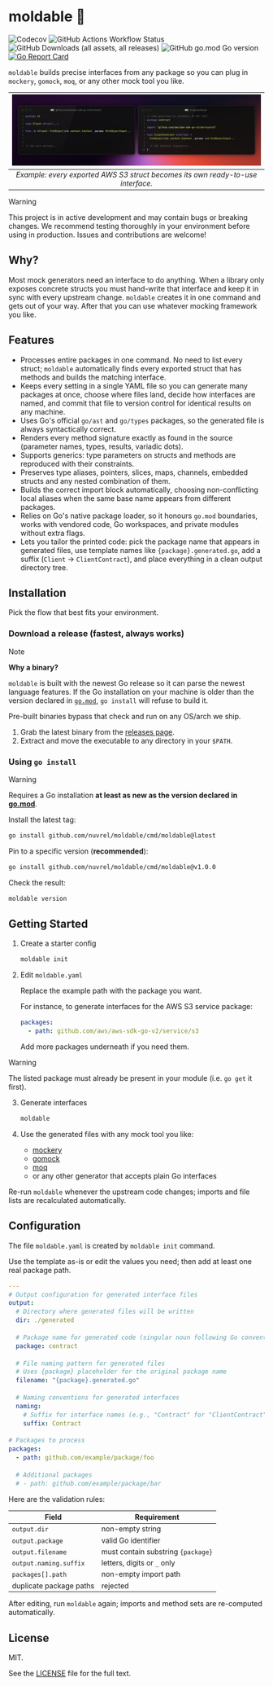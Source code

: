 # moldable 🔧

![Codecov](https://img.shields.io/codecov/c/github/nuvrel/moldable?token=TVYGWXRKB9)
![GitHub Actions Workflow Status](https://img.shields.io/github/actions/workflow/status/nuvrel/moldable/test.yaml)
![GitHub Downloads (all assets, all releases)](https://img.shields.io/github/downloads/nuvrel/moldable/total)
![GitHub go.mod Go version](https://img.shields.io/github/go-mod/go-version/nuvrel/moldable)
[![Go Report Card](https://goreportcard.com/badge/github.com/nuvrel/moldable)](https://goreportcard.com/report/github.com/nuvrel/moldable)

`moldable` builds precise interfaces from any package so you can plug in `mockery`, `gomock`, `moq`, or any other mock tool you like.

| ![Example](./.github/example.png) |
| :--: |
| *Example: every exported AWS S3 struct becomes its own ready-to-use interface.* |

> [!WARNING]
> This project is in active development and may contain bugs or breaking changes. We recommend testing thoroughly in your environment before using in production. Issues and contributions are welcome!

## Why?

Most mock generators need an interface to do anything. When a library only exposes concrete structs you must hand-write that interface and keep it in sync with every upstream change. `moldable` creates it in one command and gets out of your way. After that you can use whatever mocking framework you like.

## Features

- Processes entire packages in one command. No need to list every struct; `moldable` automatically finds every exported struct that has methods and builds the matching interface.
- Keeps every setting in a single YAML file so you can generate many packages at once, choose where files land, decide how interfaces are named, and commit that file to version control for identical results on any machine.
- Uses Go's official `go/ast` and `go/types` packages, so the generated file is always syntactically correct.
- Renders every method signature exactly as found in the source (parameter names, types, results, variadic dots).
- Supports generics: type parameters on structs and methods are reproduced with their constraints.
- Preserves type aliases, pointers, slices, maps, channels, embedded structs and any nested combination of them.
- Builds the correct import block automatically, choosing non-conflicting local aliases when the same base name appears from different packages.
- Relies on Go's native package loader, so it honours `go.mod` boundaries, works with vendored code, Go workspaces, and private modules without extra flags.
- Lets you tailor the printed code: pick the package name that appears in generated files, use template names like `{package}.generated.go`, add a suffix (`Client` → `ClientContract`), and place everything in a clean output directory tree.

## Installation

Pick the flow that best fits your environment.

### Download a release (fastest, always works)

> [!NOTE]
> **Why a binary?**
>
> `moldable` is built with the newest Go release so it can parse the newest language features. If the Go installation on your machine is older than the version declared in [`go.mod`](go.mod), `go install` will refuse to build it.
>
> Pre-built binaries bypass that check and run on any OS/arch we ship.

1. Grab the latest binary from the [releases page](https://github.com/nuvrel/moldable/releases).
2. Extract and move the executable to any directory in your `$PATH`.

### Using `go install`

> [!WARNING]
> Requires a Go installation **at least as new as the version declared in [go.mod](go.mod)**.

Install the latest tag:

```bash
go install github.com/nuvrel/moldable/cmd/moldable@latest
```

Pin to a specific version (**recommended**):

```bash
go install github.com/nuvrel/moldable/cmd/moldable@v1.0.0
```

Check the result:

```bash
moldable version
```

## Getting Started

1. Create a starter config

    ```bash
    moldable init
    ```

2. Edit `moldable.yaml`

    Replace the example path with the package you want.

    For instance, to generate interfaces for the AWS S3 service package:

    ```yaml
    packages:
      - path: github.com/aws/aws-sdk-go-v2/service/s3
    ```

    Add more packages underneath if you need them.

> [!WARNING]
> The listed package must already be present in your module (i.e. `go get` it first).

3. Generate interfaces

    ```bash
    moldable
    ```

4. Use the generated files with any mock tool you like:

    - [mockery](https://github.com/vektra/mockery)
    - [gomock](https://github.com/uber-go/mock)
    - [moq](https://github.com/matryer/moq)
    - or any other generator that accepts plain Go interfaces

Re-run `moldable` whenever the upstream code changes; imports and file lists are recalculated automatically.

## Configuration

The file `moldable.yaml` is created by `moldable init` command.

Use the template as-is or edit the values you need; then add at least one real package path.

```yaml
---
# Output configuration for generated interface files
output:
  # Directory where generated files will be written
  dir: ./generated

  # Package name for generated code (singular noun following Go conventions)
  package: contract

  # File naming pattern for generated files
  # Uses {package} placeholder for the original package name
  filename: "{package}.generated.go"

  # Naming conventions for generated interfaces
  naming:
    # Suffix for interface names (e.g., "Contract" for "ClientContract")
    suffix: Contract

# Packages to process
packages:
  - path: github.com/example/package/foo

  # Additional packages
  # - path: github.com/example/package/bar

```

Here are the validation rules:

| Field | Requirement |
|-------|-------------|
| `output.dir` | non-empty string |
| `output.package` | valid Go identifier |
| `output.filename` | must contain substring `{package}` |
| `output.naming.suffix` | letters, digits or `_` only |
| `packages[].path` | non-empty import path |
| duplicate package paths | rejected |

After editing, run `moldable` again; imports and method sets are re-computed automatically.

## License

MIT.

See the [LICENSE](LICENSE.md) file for the full text.
